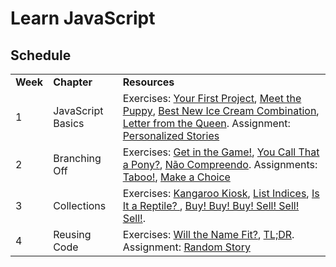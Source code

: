 # Learn JavaScript

## Schedule

|          |                   |                                                                                                                                                                                                                                                                                    |
| -------- | ----------------- | ---------------------------------------------------------------------------------------------------------------------------------------------------------------------------------------------------------------------------------------------------------------------------------- |
| **Week** | **Chapter**       | **Resources**                                                                                                                                                                                                                                                                      |
| 1        | JavaScript Basics | Exercises: [Your First Project](../js-first-project/), [Meet the Puppy](../js-meet-the-puppy/), [Best New Ice Cream Combination](../js-best-new-icecream/), [Letter from the Queen](../js-letter-from-the-queen/). Assignment: [Personalized Stories](../js-personalized-stories/) |
| 2        | Branching Off     | Exercises: [Get in the Game!](../js-get-in-the-game/), [You Call That a Pony?](../js-you-call-that-a-pony/), [Não Compreendo](../js-nao-compreendo/). Assignments: [Taboo!](../js-taboo/), [Make a Choice](../js-make-a-choice/)                                                  |
| 3        | Collections       | Exercises: [Kangaroo Kiosk](../js-kangaroo-kiosk/), [List Indices](../js-list-indices/), [Is It a Reptile? ](../js-is-it-a-reptile/), [Buy! Buy! Buy! Sell! Sell! Sell!](../js-buy-buy-buy/).                                                                                      |
| 4        | Reusing Code      | Exercises: [Will the Name Fit?](../js-will-the-name-fit/), [TL;DR](../js-tl-dr/). Assignment: [Random Story](../js-random-story/)                                                                                                                                                  |